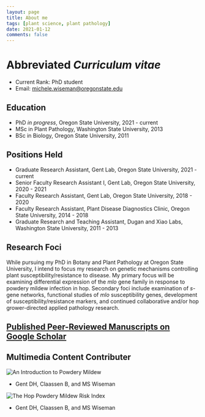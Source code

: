 ```yaml
---
layout: page
title: About me
tags: [plant science, plant pathology]
date: 2021-01-12
comments: false
---
```


Abbreviated *Curriculum vitae*
=====
* Current Rank: PhD student
* Email: michele.wiseman@oregonstate.edu

Education
----
* PhD *in progress*, Oregon State University, 2021 - current
* MSc in Plant Pathology, Washington State University, 2013
* BSc in Biology, Oregon State University, 2011

Positions Held
----
* Graduate Research Assistant, Gent Lab, Oregon State University, 2021 - current
* Senior Faculty Research Assistant I, Gent Lab, Oregon State University, 2020 - 2021
* Faculty Research Assistant, Gent Lab, Oregon State University, 2018 - 2020
* Faculty Research Assistant, Plant Disease Diagnostics Clinic, Oregon State University, 2014 - 2018
* Graduate Research and Teaching Assistant, Dugan and Xiao Labs, Washington State University, 2011 - 2013

Research Foci
------------
While pursuing my PhD in Botany and Plant Pathology at Oregon State University, I intend to focus my research on genetic mechanisms controlling plant susceptibility/resistance to disease. My primary focus will be examining differential expression of the *mlo* gene family in response to powdery mildew infection in hop. Secondary foci include examination of *s*-gene networks, functional studies of *mlo* susceptibility genes, development of susceptibility/resistance markers, and continued collaborative and/or hop grower-directed applied pathology research.

[Published Peer-Reviewed Manuscripts on Google Scholar](https://scholar.google.com/citations?user=0h0Sw8YAAAAJ&hl=en)
---------------------

Multimedia Content Contributer
-----
![An Introduction to Powdery Mildew](https://www.youtube.com/watch?v=ZaMs03Z2b0Y)
* Gent DH, Claassen B, and MS Wiseman

![The Hop Powdery Mildew Risk Index](https://www.youtube.com/watch?v=DlaKNCMELB4)
* Gent DH, Claassen B, and MS Wiseman







